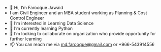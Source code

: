 - 👋 Hi, I’m Farooque Jawaid
- I am Civil Engineer and an MBA student working as Planning & Cost Control Engineer
- 👀 I’m interested in Learning Data Science
- 🌱 I’m currently learning Python
- 💞️ I’m looking to collaborate on organization who provide opportunity for further learning
- 📫 You can reach me via md.farooque@gmail.com or +966-543914556
<!---
mdfarooque2010/mdfarooque2010 is a ✨ special ✨ repository because its `README.md` (this file) appears on your GitHub profile.
You can click the Preview link to take a look at your changes.
--->
